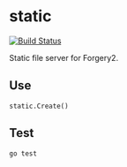 # static

[![Build Status](https://secure.travis-ci.org/goforgery/static.png?branch=master)](http://travis-ci.org/goforgery/static)

Static file server for Forgery2.

## Use

    static.Create()

## Test

    go test
